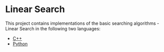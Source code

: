 # Linear Search

This project contains implementations of the basic searching algorithms - Linear Search in the following two languages:
* [C++](linearsearch/LINEARSEARCH.cpp)
* [Python](linearsearch/linearsearch.py)
